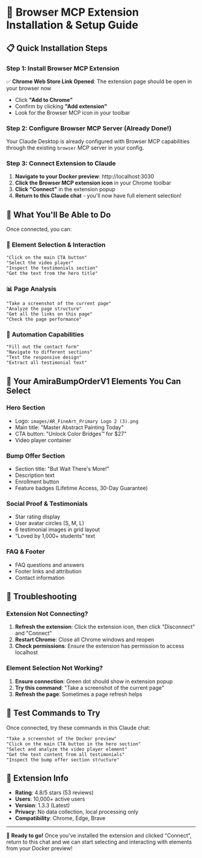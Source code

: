 # 🎯 Browser MCP Extension Installation & Setup Guide

## 📋 Quick Installation Steps

### Step 1: Install Browser MCP Extension
✅ **Chrome Web Store Link Opened**: The extension page should be open in your browser now
- Click **"Add to Chrome"** 
- Confirm by clicking **"Add extension"**
- Look for the Browser MCP icon in your toolbar

### Step 2: Configure Browser MCP Server (Already Done!)
Your Claude Desktop is already configured with Browser MCP capabilities through the existing `browser` MCP server in your config.

### Step 3: Connect Extension to Claude
1. **Navigate to your Docker preview**: http://localhost:3030
2. **Click the Browser MCP extension icon** in your Chrome toolbar
3. **Click "Connect"** in the extension popup
4. **Return to this Claude chat** - you'll now have full element selection!

## 🚀 What You'll Be Able to Do

Once connected, you can:

### 🎯 **Element Selection & Interaction**
```
"Click on the main CTA button"
"Select the video player"
"Inspect the testimonials section"
"Get the text from the hero title"
```

### 📊 **Page Analysis**
```
"Take a screenshot of the current page"
"Analyze the page structure"
"Get all the links on this page"
"Check the page performance"
```

### 🔧 **Automation Capabilities**
```
"Fill out the contact form"
"Navigate to different sections"
"Test the responsive design"
"Extract all testimonial text"
```

## 🎨 Your AmiraBumpOrderV1 Elements You Can Select

### **Hero Section**
- Logo: `images/AR_FineArt_Primary Logo 2 (3).png`
- Main title: "Master Abstract Painting Today"
- CTA button: "Unlock Color Bridges™ for $27"
- Video player container

### **Bump Offer Section**
- Section title: "But Wait There's More!"
- Description text
- Enrollment button
- Feature badges (Lifetime Access, 30-Day Guarantee)

### **Social Proof & Testimonials**
- Star rating display
- User avatar circles (S, M, L)
- 6 testimonial images in grid layout
- "Loved by 1,000+ students" text

### **FAQ & Footer**
- FAQ questions and answers
- Footer links and attribution
- Contact information

## 🔧 Troubleshooting

### Extension Not Connecting?
1. **Refresh the extension**: Click the extension icon, then click "Disconnect" and "Connect"
2. **Restart Chrome**: Close all Chrome windows and reopen
3. **Check permissions**: Ensure the extension has permission to access localhost

### Element Selection Not Working?
1. **Ensure connection**: Green dot should show in extension popup
2. **Try this command**: "Take a screenshot of the current page"
3. **Refresh the page**: Sometimes a page refresh helps

## 🎯 Test Commands to Try

Once connected, try these commands in this Claude chat:

```
"Take a screenshot of the Docker preview"
"Click on the main CTA button in the hero section"
"Select and analyze the video player element"
"Get the text content from all testimonials"
"Inspect the bump offer section structure"
```

## 📱 Extension Info
- **Rating**: 4.8/5 stars (53 reviews)
- **Users**: 10,000+ active users
- **Version**: 1.3.3 (Latest)
- **Privacy**: No data collection, local processing only
- **Compatibility**: Chrome, Edge, Brave

---

🚀 **Ready to go!** Once you've installed the extension and clicked "Connect", return to this chat and we can start selecting and interacting with elements from your Docker preview!
